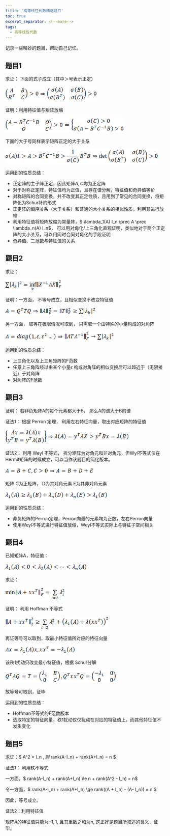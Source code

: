 ```yaml
---
title: '高等线性代数精选题目'
toc: true
excerpt_separator: <!--more-->
tags: 
  - 高等线性代数
---
```


记录一些精妙的题目，帮助自己记忆。

<!--more-->

## 题目1

求证： 下面的式子成立（其中＞号表示正定）

![img](/images/posts/AdvanceAgreProblem.assets/clip_image002.gif)



证明：利用特征值与矩阵放缩

![img](/images/posts/AdvanceAgreProblem.assets/clip_image004.gif)



下面的大于号同样表示矩阵正定的大于关系

![img](/images/posts/AdvanceAgreProblem.assets/clip_image006.gif)

运用到的性质总结：

* 正定阵的主子阵正定，因此矩阵$A,C$均为正定阵
* 对于对称正定阵，特征值均为正值，且存在谱分解，特征值和奇异值等价
* 对称矩阵的合同变换，并不改变其正定性质，且用到了常见的合同变换，将矩阵化为Schur补的形式
* 正定阵的偏序关系（大于关系）和普通的大小关系的相似性质，利用其进行放缩
* 利用特征值将矩阵放缩为常量阵，$ \lambda_1(A) I_n \prec  A \prec \lambda_n(A) I_n$， 可以用对角化/上三角化直观证明，类似地对于两个正定阵的大小关系，可以用同时合同对角化的手段证明
* 奇异值、二范数与特征值的关系



## 题目2

求证：

![img](/images/posts/AdvanceAgreProblem.assets/clip_image008.gif)

证明：一方面， 不等号成立，且相似变换不改变特征值

![img](/images/posts/AdvanceAgreProblem.assets/clip_image010.gif)

另一方面， 取等在极限情况可取到， 只需取一个由特殊的小量构成的对角阵

![img](/images/posts/AdvanceAgreProblem.assets/clip_image012.gif)

运用到的性质总结：

* 上三角化以及上三角矩阵的F范数
* 任意上三角阵经过由某个小量$\epsilon$ 构成对角阵的相似变换后可以趋近于（无限接近）于对角阵
* 对角阵的F范数



## 题目3

证明： 若非负矩阵A的每个元素都大于B， 那么A的谱大于B的谱

证法1： 根据 Perron 定理， 利用左右特征向量，取出对应矩阵的特征值

![img](/images/posts/AdvanceAgreProblem.assets/clip_image014.gif)

证法2： 利用 Weyl 不等式， 拆分矩阵为对角元和非对角元，但Wyl不等式仅在Hermit矩阵的时候成立，可以当作该题目的简化版本。

![img](/images/posts/AdvanceAgreProblem.assets/clip_image016.gif)

矩阵 C为正矩阵， D为其对角元素 E为其非对角元素

![img](/images/posts/AdvanceAgreProblem.assets/clip_image018.gif)

运用到的性质总结：

* 非负矩阵的Perron定理，Perron向量的元素均为正数，左右Perron向量
* 使用Weyl不等式进行特征值放缩，Weyl不等式实际上与特征子空间相关



## 题目4

已知矩阵A，特征值：

![img](/images/posts/AdvanceAgreProblem.assets/clip_image020.gif)

求证：

![img](/images/posts/AdvanceAgreProblem.assets/clip_image022.gif)

证明： 利用 Hoffman 不等式

![img](/images/posts/AdvanceAgreProblem.assets/clip_image024.gif)

再证等号可以取到，取最小特征值所对应的特征向量

![img](/images/posts/AdvanceAgreProblem.assets/clip_image026.gif)

该秩1扰动只改变最小特征值，根据 Schur分解

![img](/images/posts/AdvanceAgreProblem.assets/clip_image028.gif)

故等号可取到，证毕



运用到的性质总结：

* Hoffman不等式的F范数版本
* 选取特定的特征向量，秩1扰动仅仅扰动在对应的特征值上，而其他特征值不发生变化

## 题目5

求证：$ A^2 = I_n $, 则$ rank(A-I_n) + rank(A+I_n) = n $

证法1： 利用秩不等式

一方面，$ rank(A-I_n) + rank(A+I_n) \le n + rank(A^2 - I_n) = n$

令一方面，$ rank(A-I_n) + rank(A+I_n) \ge rank((A + I_n) - (A- I_n)) = n $

因此，等号成立。

证法2：利用特征值

矩阵$A$的特征值只能为$-1,1$, 且其重数之和为$n$, 这正好是题目所叙述的含义，证毕。

